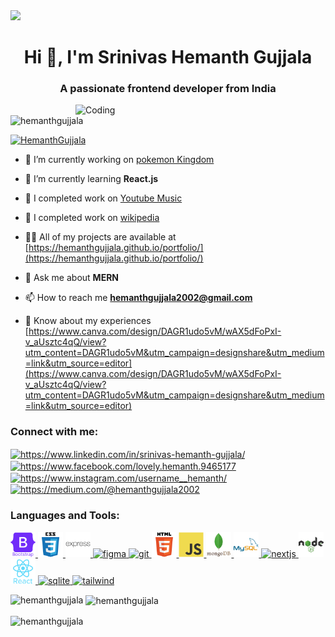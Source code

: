 <img width="1500"  src="https://www.interviewbit.com/blog/wp-content/uploads/2021/08/web-developer-skills.jpg"/>
<h1 align="center">Hi 👋, I'm Srinivas Hemanth Gujjala</h1>
<h3 align="center">A passionate frontend developer from India</h3>
<img align="right" alt="Coding" width="400" src="https://user-images.githubusercontent.com/74038190/212749447-bfb7e725-6987-49d9-ae85-2015e3e7cc41.gif"/>

<p align="left"> <img  src="https://komarev.com/ghpvc/?username=hemanthgujjala&label=Profile%20views&color=0e75b6&style=flat" alt="hemanthgujjala" /> </p>

<p align="left"> <a href="https://x.com/HGujjala" target="blank"><img  width="40" src="https://cdn.pixabay.com/photo/2017/11/10/05/05/twitter-2935414_1280.png" alt="HemanthGujjala" /></a> </p>

- 🔭 I’m currently working on [pokemon Kingdom](https://pokemon-api-lemon.vercel.app)

- 🌱 I’m currently learning **React.js**

- 👯 I completed work on [Youtube Music](https://you-tube-music-react-clone-react-project-1-mugjfghwl481.vercel.app/)

- 🤝 I completed work on [wikipedia](https://hemanth113.ccbp.tech/)

- 👨‍💻 All of my projects are available at [https://hemanthgujjala.github.io/portfolio/](https://hemanthgujjala.github.io/portfolio/)

- 💬 Ask me about **MERN**

- 📫 How to reach me **hemanthgujjala2002@gmail.com**

- 📄 Know about my experiences [https://www.canva.com/design/DAGR1udo5vM/wAX5dFoPxI-v_aUsztc4qQ/view?utm_content=DAGR1udo5vM&utm_campaign=designshare&utm_medium=link&utm_source=editor](https://www.canva.com/design/DAGR1udo5vM/wAX5dFoPxI-v_aUsztc4qQ/view?utm_content=DAGR1udo5vM&utm_campaign=designshare&utm_medium=link&utm_source=editor)

<h3 align="left">Connect with me:</h3>
<p align="left">

<a href="https://linkedin.com/in/https://www.linkedin.com/in/srinivas-hemanth-gujjala/" target="blank"><img align="center" src="https://raw.githubusercontent.com/rahuldkjain/github-profile-readme-generator/master/src/images/icons/Social/linked-in-alt.svg" alt="https://www.linkedin.com/in/srinivas-hemanth-gujjala/" height="30" width="40" /></a>
<a href="https://fb.com/https://www.facebook.com/lovely.hemanth.9465177" target="blank"><img align="center" src="https://raw.githubusercontent.com/rahuldkjain/github-profile-readme-generator/master/src/images/icons/Social/facebook.svg" alt="https://www.facebook.com/lovely.hemanth.9465177" height="30" width="40" /></a>
<a href="https://instagram.com/https://www.instagram.com/username__hemanth/" target="blank"><img align="center" src="https://raw.githubusercontent.com/rahuldkjain/github-profile-readme-generator/master/src/images/icons/Social/instagram.svg" alt="https://www.instagram.com/username__hemanth/" height="30" width="40" /></a>
<a href="https://medium.com/https://medium.com/@hemanthgujjala2002" target="blank"><img align="center" src="https://raw.githubusercontent.com/rahuldkjain/github-profile-readme-generator/master/src/images/icons/Social/medium.svg" alt="https://medium.com/@hemanthgujjala2002" height="30" width="40" /></a>
</p>

<h3 align="left">Languages and Tools:</h3>
<p align="left"> <a href="https://getbootstrap.com" target="_blank" rel="noreferrer"> <img src="https://raw.githubusercontent.com/devicons/devicon/master/icons/bootstrap/bootstrap-plain-wordmark.svg" alt="bootstrap" width="40" height="40"/> </a> <a href="https://www.w3schools.com/css/" target="_blank" rel="noreferrer"> <img src="https://raw.githubusercontent.com/devicons/devicon/master/icons/css3/css3-original-wordmark.svg" alt="css3" width="40" height="40"/> </a> <a href="https://expressjs.com" target="_blank" rel="noreferrer"> <img src="https://raw.githubusercontent.com/devicons/devicon/master/icons/express/express-original-wordmark.svg" alt="express" width="40" height="40"/> </a> <a href="https://www.figma.com/" target="_blank" rel="noreferrer"> <img src="https://www.vectorlogo.zone/logos/figma/figma-icon.svg" alt="figma" width="40" height="40"/> </a> <a href="https://git-scm.com/" target="_blank" rel="noreferrer"> <img src="https://www.vectorlogo.zone/logos/git-scm/git-scm-icon.svg" alt="git" width="40" height="40"/> </a> <a href="https://www.w3.org/html/" target="_blank" rel="noreferrer"> <img src="https://raw.githubusercontent.com/devicons/devicon/master/icons/html5/html5-original-wordmark.svg" alt="html5" width="40" height="40"/> </a> <a href="https://developer.mozilla.org/en-US/docs/Web/JavaScript" target="_blank" rel="noreferrer"> <img src="https://raw.githubusercontent.com/devicons/devicon/master/icons/javascript/javascript-original.svg" alt="javascript" width="40" height="40"/> </a> <a href="https://www.mongodb.com/" target="_blank" rel="noreferrer"> <img src="https://raw.githubusercontent.com/devicons/devicon/master/icons/mongodb/mongodb-original-wordmark.svg" alt="mongodb" width="40" height="40"/> </a> <a href="https://www.mysql.com/" target="_blank" rel="noreferrer"> <img src="https://raw.githubusercontent.com/devicons/devicon/master/icons/mysql/mysql-original-wordmark.svg" alt="mysql" width="40" height="40"/> </a> <a href="https://nextjs.org/" target="_blank" rel="noreferrer"> <img src="https://cdn.worldvectorlogo.com/logos/nextjs-2.svg" alt="nextjs" width="40" height="40"/> </a> <a href="https://nodejs.org" target="_blank" rel="noreferrer"> <img src="https://raw.githubusercontent.com/devicons/devicon/master/icons/nodejs/nodejs-original-wordmark.svg" alt="nodejs" width="40" height="40"/> </a> <a href="https://reactjs.org/" target="_blank" rel="noreferrer"> <img src="https://raw.githubusercontent.com/devicons/devicon/master/icons/react/react-original-wordmark.svg" alt="react" width="40" height="40"/> </a> <a href="https://www.sqlite.org/" target="_blank" rel="noreferrer"> <img src="https://www.vectorlogo.zone/logos/sqlite/sqlite-icon.svg" alt="sqlite" width="40" height="40"/> </a> <a href="https://tailwindcss.com/" target="_blank" rel="noreferrer"> <img src="https://www.vectorlogo.zone/logos/tailwindcss/tailwindcss-icon.svg" alt="tailwind" width="40" height="40"/> </a> </p>

<p><img align="left" src="https://github-readme-stats.vercel.app/api/top-langs?username=hemanthgujjala&show_icons=true&locale=en&layout=compact" alt="hemanthgujjala" /></p>

<p>&nbsp;<img align="center" src="https://github-readme-stats.vercel.app/api?username=hemanthgujjala&show_icons=true&locale=en" alt="hemanthgujjala" /></p>

<p><img align="center" src="https://github-readme-streak-stats.herokuapp.com/?user=hemanthgujjala&" alt="hemanthgujjala" /></p>
